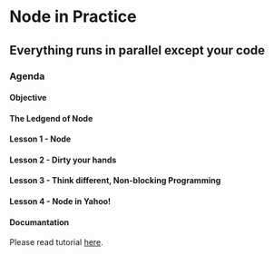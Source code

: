 # Node in Practice

## Everything runs in parallel except your code

### Agenda

#### Objective

#### The Ledgend of Node

#### Lesson 1 - Node

#### Lesson 2 - Dirty your hands

#### Lesson 3 - Think different, Non-blocking Programming

#### Lesson 4 - Node in Yahoo!

#### Documantation

Please read tutorial [here](https://docs.google.com/a/yahoo-inc.com/document/d/1ilHdFN2w7BVtTPxrZk4yTtL7x2eLZS_mLQF3RlG1MkQ/edit).


